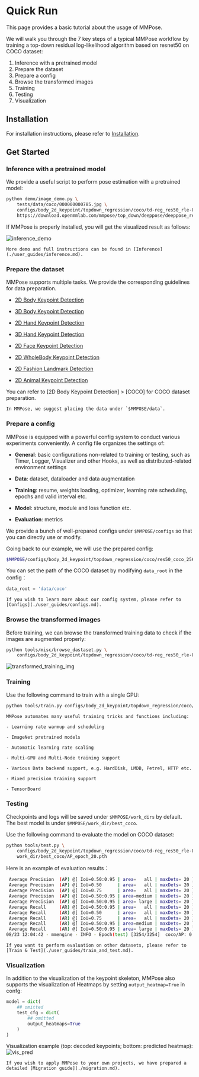 # Quick Run

This page provides a basic tutorial about the usage of MMPose.

We will walk you through the 7 key steps of a typical MMPose workflow by training a top-down residual log-likelihood algorithm based on resnet50 on COCO dataset:

1. Inference with a pretrained model
2. Prepare the dataset
3. Prepare a config
4. Browse the transformed images
5. Training
6. Testing
7. Visualization

## Installation

For installation instructions, please refer to [Installation](./installation.md).

## Get Started

### Inference with a pretrained model

We provide a useful script to perform pose estimation with a pretrained model:

```Bash
python demo/image_demo.py \
    tests/data/coco/000000000785.jpg \
    configs/body_2d_keypoint/topdown_regression/coco/td-reg_res50_rle-8xb64-210e_coco-256x192.py \
    https://download.openmmlab.com/mmpose/top_down/deeppose/deeppose_res50_coco_256x192_rle-2ea9bb4a_20220616.pth
```

If MMPose is properly installed, you will get the visualized result as follows:

![inference_demo](https://user-images.githubusercontent.com/13503330/187112344-0c5062f2-689c-445c-a259-d5d4311e2497.png)

```{note}
More demo and full instructions can be found in [Inference](./user_guides/inference.md).
```

### Prepare the dataset

MMPose supports multiple tasks. We provide the corresponding guidelines for data preparation.

- [2D Body Keypoint Detection](./dataset_zoo/2d_body_keypoint.md)

- [3D Body Keypoint Detection](./dataset_zoo/3d_body_keypoint.md)

- [2D Hand Keypoint Detection](./dataset_zoo/2d_hand_keypoint.md)

- [3D Hand Keypoint Detection](./dataset_zoo/3d_hand_keypoint.md)

- [2D Face Keypoint Detection](./dataset_zoo/2d_face_keypoint.md)

- [2D WholeBody Keypoint Detection](./dataset_zoo/2d_wholebody_keypoint.md)

- [2D Fashion Landmark Detection](./dataset_zoo/2d_fashion_landmark.md)

- [2D Animal Keypoint Detection](./dataset_zoo/2d_animal_keypoint.md)

You can refer to \[2D Body Keypoint Detection\] > \[COCO\] for COCO dataset preparation.

```{note}
In MMPose, we suggest placing the data under `$MMPOSE/data`.
```

### Prepare a config

MMPose is equipped with a powerful config system to conduct various experiments conveniently. A config file organizes the settings of:

- **General**: basic configurations non-related to training or testing, such as Timer, Logger, Visualizer and other Hooks, as well as distributed-related environment settings

- **Data**: dataset, dataloader and data augmentation

- **Training**: resume, weights loading, optimizer, learning rate scheduling, epochs and valid interval etc.

- **Model**: structure, module and loss function etc.

- **Evaluation**: metrics

We provide a bunch of well-prepared configs under `$MMPOSE/configs` so that you can directly use or modify.

Going back to our example, we  will use the prepared config:

```Bash
$MMPOSE/configs/body_2d_keypoint/topdown_regression/coco/res50_coco_256x192_rle.py
```

You can set the path of the COCO dataset by modifying `data_root` in the config：

```Python
data_root = 'data/coco'
```

```{note}
If you wish to learn more about our config system, please refer to [Configs](./user_guides/configs.md).
```

### Browse the transformed images

Before training, we can browse the transformed training data to check if the images are augmented properly:

```Bash
python tools/misc/browse_dastaset.py \
    configs/body_2d_keypoint/topdown_regression/coco/td-reg_res50_rle-8xb64-210e_coco-256x192.py
```

![transformed_training_img](https://user-images.githubusercontent.com/13503330/187112376-e604edcb-46cc-4995-807b-e8f204f991b0.png)

### Training

Use the following command to train with a single GPU:

```Bash
python tools/train.py configs/body_2d_keypoint/topdown_regression/coco/td-reg_res50_rle-8xb64-210e_coco-256x192.py
```

```{note}
MMPose automates many useful training tricks and functions including:

- Learning rate warmup and scheduling

- ImageNet pretrained models

- Automatic learning rate scaling

- Multi-GPU and Multi-Node training support

- Various Data backend support, e.g. HardDisk, LMDB, Petrel, HTTP etc.

- Mixed precision training support

- TensorBoard
```

### Testing

Checkpoints and logs will be saved under `$MMPOSE/work_dirs` by default. The best model is under `$MMPOSE/work_dir/best_coco`.

Use the following command to evaluate the model on COCO dataset:

```Bash
python tools/test.py \
    configs/body_2d_keypoint/topdown_regression/coco/td-reg_res50_rle-8xb64-210e_coco-256x192.py \
    work_dir/best_coco/AP_epoch_20.pth
```

Here is an example of evaluation results：

```Bash
 Average Precision  (AP) @[ IoU=0.50:0.95 | area=   all | maxDets= 20 ] =  0.704
 Average Precision  (AP) @[ IoU=0.50      | area=   all | maxDets= 20 ] =  0.883
 Average Precision  (AP) @[ IoU=0.75      | area=   all | maxDets= 20 ] =  0.777
 Average Precision  (AP) @[ IoU=0.50:0.95 | area=medium | maxDets= 20 ] =  0.667
 Average Precision  (AP) @[ IoU=0.50:0.95 | area= large | maxDets= 20 ] =  0.769
 Average Recall     (AR) @[ IoU=0.50:0.95 | area=   all | maxDets= 20 ] =  0.751
 Average Recall     (AR) @[ IoU=0.50      | area=   all | maxDets= 20 ] =  0.920
 Average Recall     (AR) @[ IoU=0.75      | area=   all | maxDets= 20 ] =  0.815
 Average Recall     (AR) @[ IoU=0.50:0.95 | area=medium | maxDets= 20 ] =  0.709
 Average Recall     (AR) @[ IoU=0.50:0.95 | area= large | maxDets= 20 ] =  0.811
08/23 12:04:42 - mmengine - INFO - Epoch(test) [3254/3254]  coco/AP: 0.704168  coco/AP .5: 0.883134  coco/AP .75: 0.777015  coco/AP (M): 0.667207  coco/AP (L): 0.768644  coco/AR: 0.750913  coco/AR .5: 0.919710  coco/AR .75: 0.815334  coco/AR (M): 0.709232  coco/AR (L): 0.811334
```

```{note}
If you want to perform evaluation on other datasets, please refer to [Train & Test](./user_guides/train_and_test.md).
```

### Visualization

In addition to the visualization of the keypoint skeleton, MMPose also supports the visualization of Heatmaps by setting `output_heatmap=True` in confg:

```Python
model = dict(
    ## omitted
    test_cfg = dict(
        ## omitted
        output_heatmaps=True
    )
)
```

Visualization example (top: decoded keypoints; bottom: predicted heatmap):
![vis_pred](https://user-images.githubusercontent.com/26127467/187578902-30ef7bb0-9a93-4e03-bae0-02aeccf7f689.jpg)

```{note}
If you wish to apply MMPose to your own projects, we have prepared a detailed [Migration guide](./migration.md).
```
